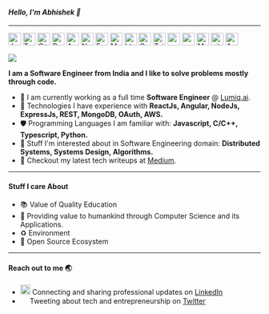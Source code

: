 <!--### Hi there 👋-->

#### *Hello, I'm Abhishek :wave:*
---

<p>
  <img alt="Javascript" src="https://img.shields.io/badge/javascript-%23323330.svg?style=for-the-badge&logo=javascript&logoColor=%23F7DF1E" height="25px"/>
  <img alt="Typescript" src="https://img.shields.io/badge/typescript-%23007ACC.svg?style=for-the-badge&logo=typescript&logoColor=white" height="25px"/>
  <img alt="C++" src="https://img.shields.io/badge/c++-%2300599C.svg?style=for-the-badge&logo=c%2B%2B&logoColor=white" height="25px"/>
  <img alt="React" src="https://img.shields.io/badge/react-%2320232a.svg?style=for-the-badge&logo=react&logoColor=%2361DAFB" height="25px"/>
  <img alt="Angular" src="https://img.shields.io/badge/angular-%23DD0031.svg?style=for-the-badge&logo=angular&logoColor=white" height="25px"/>
  <img alt="Node" src="https://img.shields.io/badge/node.js-6DA55F?style=for-the-badge&logo=node.js&logoColor=white" height="25px"/>
  <img alt="Express" src="https://img.shields.io/badge/express.js-%23404d59.svg?style=for-the-badge&logo=express&logoColor=%2361DAFB" height="25px"/>
  <img alt="MongoDB" src="https://img.shields.io/badge/MongoDB-%234ea94b.svg?style=for-the-badge&logo=mongodb&logoColor=white" height="25px"/>
  <img alt="html5" src="https://img.shields.io/badge/HTML5-E34F26?style=for-the-badge&logo=html5&logoColor=white" height="25px"/>
  <img alt="Css3" src="https://img.shields.io/badge/CSS3-1572B6?style=for-the-badge&logo=css3&logoColor=white" height="25px"/>
  <img alt="Tailwind" src="https://img.shields.io/badge/tailwindcss-%2338B2AC.svg?style=for-the-badge&logo=tailwind-css&logoColor=white" height="25px"/>
  <img alt="npm" src="https://img.shields.io/badge/NPM-%23000000.svg?style=for-the-badge&logo=npm&logoColor=white" height="25px"/>
  <img alt="redux" src="https://img.shields.io/badge/-Redux-764ABC?style=flat-square&logo=redux&logoColor=white" height="25px"/>
  <img alt="Markdown" src="https://img.shields.io/badge/Markdown-000000?style=for-the-badge&logo=markdown&logoColor=white"  height="25px"/>
  <img alt="git" src="https://img.shields.io/badge/-Git-F05032?style=flat-square&logo=git&logoColor=white" height="25px"/>
  <img alt="AWS" src="https://img.shields.io/badge/AWS-%23FF9900.svg?style=for-the-badge&logo=amazon-aws&logoColor=white" height="25px"/>
</p>

![](https://camo.githubusercontent.com/992babdffd8c74a1502de375fbdf7e4d54773242/68747470733a2f2f6d656469612e67697068792e636f6d2f6d656469612f53576f536b4e36447854737a71494b4571762f67697068792e676966)

**I am a Software Engineer from India and I like to solve problems mostly through code.**

- 🏢 I am currently working as a full time **Software Engineer** @ [Lumiq.ai](https://lumiq.ai/).
- 🌱 Technologies I have experience with **ReactJs, Angular, NodeJs, ExpressJs, REST, MongoDB, OAuth, AWS.**
- 🛡️ Programming Languages I am familiar with:  **Javascript, C/C++, Typescript, Python.**
- 🔭 Stuff I'm interested about in Software Engineering domain: **Distributed Systems, Systems Design, Algorithms.**
- 📖 Checkout my latest tech writeups at [Medium](https://medium.com/@abhishekp6).

---

#### Stuff I care About 

- 📚 Value of Quality Education
- 🌿 Providing value to humankind through Computer Science and its Applications.
- ♻️ Environment
- 🔰 Open Source Ecosystem

---

#### Reach out to me :earth_asia:
- <a href="https://www.linkedin.com/in/abhishekp6"><img src="https://upload.wikimedia.org/wikipedia/commons/thumb/e/e9/Linkedin_icon.svg/768px-Linkedin_icon.svg.png" height="20"></img></a> Connecting and sharing professional updates on <a href="https://www.linkedin.com/in/abhishekp6/">LinkedIn</a>
- <a href="https://twitter.com/Abhlshek_"><img src="https://upload.wikimedia.org/wikipedia/sco/thumb/9/9f/Twitter_bird_logo_2012.svg/1200px-Twitter_bird_logo_2012.svg.png" height="15"></img></a> Tweeting about tech and entrepreneurship on <a href="https://twitter.com/Abhlshek_">Twitter</a>
<!--
**abhishekp6/abhishekp6** is a ✨ _special_ ✨ repository because its `README.md` (this file) appears on your GitHub profile.

Here are some ideas to get you started:

- 🔭 I’m currently working on ...
- 🌱 I’m currently learning ...
- 👯 I’m looking to collaborate on ...
- 🤔 I’m looking for help with ...
- 💬 Ask me about ...
- 📫 How to reach me: ...
- 😄 Pronouns: ...
- ⚡ Fun fact: ...
-->
